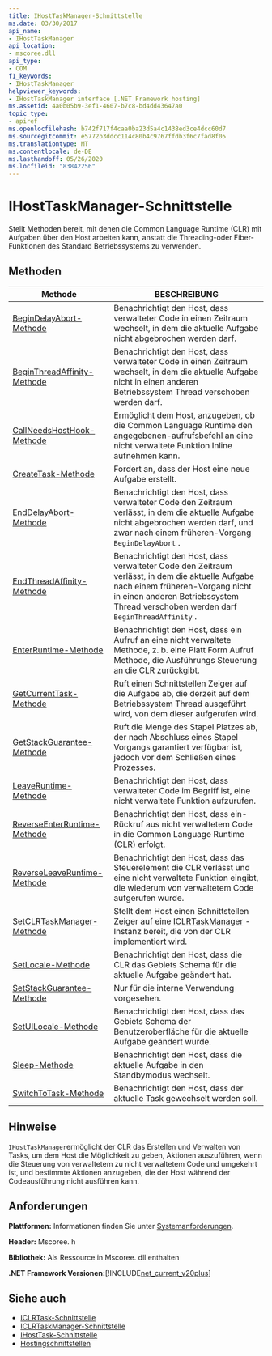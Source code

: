 ```yaml
---
title: IHostTaskManager-Schnittstelle
ms.date: 03/30/2017
api_name:
- IHostTaskManager
api_location:
- mscoree.dll
api_type:
- COM
f1_keywords:
- IHostTaskManager
helpviewer_keywords:
- IHostTaskManager interface [.NET Framework hosting]
ms.assetid: 4a0b05b9-3ef1-4607-b7c8-bd4dd43647a0
topic_type:
- apiref
ms.openlocfilehash: b742f717f4caa0ba23d5a4c1438ed3ce4dcc60d7
ms.sourcegitcommit: e5772b3ddcc114c80b4c9767ffdb3f6c7fad8f05
ms.translationtype: MT
ms.contentlocale: de-DE
ms.lasthandoff: 05/26/2020
ms.locfileid: "83842256"
---
```

# <a name="ihosttaskmanager-interface"></a>IHostTaskManager-Schnittstelle
Stellt Methoden bereit, mit denen die Common Language Runtime (CLR) mit Aufgaben über den Host arbeiten kann, anstatt die Threading-oder Fiber-Funktionen des Standard Betriebssystems zu verwenden.  
  
## <a name="methods"></a>Methoden  
  
|Methode|BESCHREIBUNG|  
|------------|-----------------|  
|[BeginDelayAbort-Methode](ihosttaskmanager-begindelayabort-method.md)|Benachrichtigt den Host, dass verwalteter Code in einen Zeitraum wechselt, in dem die aktuelle Aufgabe nicht abgebrochen werden darf.|  
|[BeginThreadAffinity-Methode](ihosttaskmanager-beginthreadaffinity-method.md)|Benachrichtigt den Host, dass verwalteter Code in einen Zeitraum wechselt, in dem die aktuelle Aufgabe nicht in einen anderen Betriebssystem Thread verschoben werden darf.|  
|[CallNeedsHostHook-Methode](ihosttaskmanager-callneedshosthook-method.md)|Ermöglicht dem Host, anzugeben, ob die Common Language Runtime den angegebenen-aufrufsbefehl an eine nicht verwaltete Funktion Inline aufnehmen kann.|  
|[CreateTask-Methode](ihosttaskmanager-createtask-method.md)|Fordert an, dass der Host eine neue Aufgabe erstellt.|  
|[EndDelayAbort-Methode](ihosttaskmanager-enddelayabort-method.md)|Benachrichtigt den Host, dass verwalteter Code den Zeitraum verlässt, in dem die aktuelle Aufgabe nicht abgebrochen werden darf, und zwar nach einem früheren-Vorgang `BeginDelayAbort` .|  
|[EndThreadAffinity-Methode](ihosttaskmanager-endthreadaffinity-method.md)|Benachrichtigt den Host, dass verwalteter Code den Zeitraum verlässt, in dem die aktuelle Aufgabe nach einem früheren-Vorgang nicht in einen anderen Betriebssystem Thread verschoben werden darf `BeginThreadAffinity` .|  
|[EnterRuntime-Methode](ihosttaskmanager-enterruntime-method.md)|Benachrichtigt den Host, dass ein Aufruf an eine nicht verwaltete Methode, z. b. eine Platt Form Aufruf Methode, die Ausführungs Steuerung an die CLR zurückgibt.|  
|[GetCurrentTask-Methode](ihosttaskmanager-getcurrenttask-method.md)|Ruft einen Schnittstellen Zeiger auf die Aufgabe ab, die derzeit auf dem Betriebssystem Thread ausgeführt wird, von dem dieser aufgerufen wird.|  
|[GetStackGuarantee-Methode](ihosttaskmanager-getstackguarantee-method.md)|Ruft die Menge des Stapel Platzes ab, der nach Abschluss eines Stapel Vorgangs garantiert verfügbar ist, jedoch vor dem Schließen eines Prozesses.|  
|[LeaveRuntime-Methode](ihosttaskmanager-leaveruntime-method.md)|Benachrichtigt den Host, dass verwalteter Code im Begriff ist, eine nicht verwaltete Funktion aufzurufen.|  
|[ReverseEnterRuntime-Methode](ihosttaskmanager-reverseenterruntime-method.md)|Benachrichtigt den Host, dass ein-Rückruf aus nicht verwaltetem Code in die Common Language Runtime (CLR) erfolgt.|  
|[ReverseLeaveRuntime-Methode](ihosttaskmanager-reverseleaveruntime-method.md)|Benachrichtigt den Host, dass das Steuerelement die CLR verlässt und eine nicht verwaltete Funktion eingibt, die wiederum von verwaltetem Code aufgerufen wurde.|  
|[SetCLRTaskManager-Methode](../../../../docs/framework/unmanaged-api/hosting/ihosttaskmanager-setclrtaskmanager-method.md)|Stellt dem Host einen Schnittstellen Zeiger auf eine [ICLRTaskManager](iclrtaskmanager-interface.md) -Instanz bereit, die von der CLR implementiert wird.|  
|[SetLocale-Methode](ihosttaskmanager-setlocale-method.md)|Benachrichtigt den Host, dass die CLR das Gebiets Schema für die aktuelle Aufgabe geändert hat.|  
|[SetStackGuarantee-Methode](ihosttaskmanager-setstackguarantee-method.md)|Nur für die interne Verwendung vorgesehen.|  
|[SetUILocale-Methode](ihosttaskmanager-setuilocale-method.md)|Benachrichtigt den Host, dass das Gebiets Schema der Benutzeroberfläche für die aktuelle Aufgabe geändert wurde.|  
|[Sleep-Methode](ihosttaskmanager-sleep-method.md)|Benachrichtigt den Host, dass die aktuelle Aufgabe in den Standbymodus wechselt.|  
|[SwitchToTask-Methode](ihosttaskmanager-switchtotask-method.md)|Benachrichtigt den Host, dass der aktuelle Task gewechselt werden soll.|  
  
## <a name="remarks"></a>Hinweise  
 `IHostTaskManager`ermöglicht der CLR das Erstellen und Verwalten von Tasks, um dem Host die Möglichkeit zu geben, Aktionen auszuführen, wenn die Steuerung von verwaltetem zu nicht verwaltetem Code und umgekehrt ist, und bestimmte Aktionen anzugeben, die der Host während der Codeausführung nicht ausführen kann.  
  
## <a name="requirements"></a>Anforderungen  
 **Plattformen:** Informationen finden Sie unter [Systemanforderungen](../../get-started/system-requirements.md).  
  
 **Header:** Mscoree. h  
  
 **Bibliothek:** Als Ressource in Mscoree. dll enthalten  
  
 **.NET Framework Versionen:**[!INCLUDE[net_current_v20plus](../../../../includes/net-current-v20plus-md.md)]  
  
## <a name="see-also"></a>Siehe auch

- [ICLRTask-Schnittstelle](iclrtask-interface.md)
- [ICLRTaskManager-Schnittstelle](iclrtaskmanager-interface.md)
- [IHostTask-Schnittstelle](ihosttask-interface.md)
- [Hostingschnittstellen](hosting-interfaces.md)
